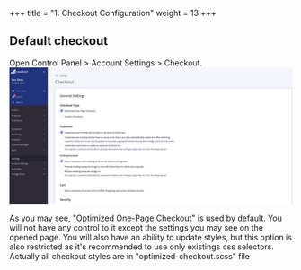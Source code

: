+++
title = "1. Checkout Configuration"
weight = 13
+++

## Default checkout

Open Control Panel > Account Settings > Checkout.
![](../../static/images/checkout/1.png)

As you may see, "Optimized One-Page Checkout" is used by default. You will not have any control to it except the settings you may see on the opened page. You will also have an ability to update styles, but this option is also restricted as it's recommended to use only existings css selectors. Actually all checkout styles are in "optimized-checkout.scss" file
